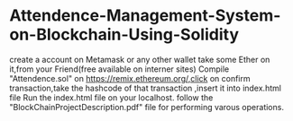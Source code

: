 # Attendence-Management-System-on-Blockchain-Using-Solidity

create a account on Metamask or any other wallet
take some Ether on it,from your Friend(free available on interner sites)
Compile "Attendence.sol" on https://remix.ethereum.org/,click on confirm transaction,take the hashcode of that transaction ,insert it into <HashCode Section> index.html file
Run the index.html file on your localhost.
follow the "BlockChainProjectDescription.pdf" file for performing varous operations.
